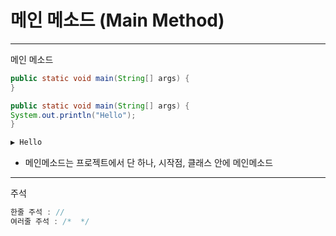 # 메인 메소드 (Main Method)

***

메인 메소드

```java
public static void main(String[] args) {
}
```
```java
public static void main(String[] args) {
System.out.println("Hello");
}

▶️ Hello
```
- 메인메소드는 프로젝트에서 단 하나, 시작점, 클래스 안에 메인메소드

***

주석

```java
한줄 주석 : //
여러줄 주석 : /*  */
```

